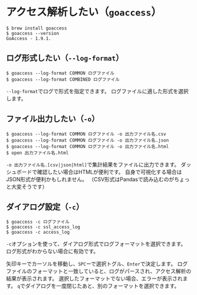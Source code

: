# アクセス解析したい（``goaccess``）

```console
$ brew install goaccess
$ goaccess --version
GoAccess - 1.9.1.
```

## ログ形式したい（``--log-format``）

```console
$ goaccess --log-format COMMON ログファイル
$ goaccess --log-format COMBINED ログファイル
```

``--log-format``でログで形式を指定できます。
ログファイルに適した形式を選択します。

## ファイル出力したい（``-o``）

```console
$ goaccess --log-format COMMON ログファイル -o 出力ファイル名.csv
$ goaccess --log-format COMMON ログファイル -o 出力ファイル名.json
$ goaccess --log-format COMMON ログファイル -o 出力ファイル名.html
$ open 出力ファイル名.html
```

``-o 出力ファイル名.[csv|json|html]``で集計結果をファイルに出力できます。
ダッシュボードで確認したい場合はHTMLが便利です。
自身で可視化する場合はJSON形式が便利かもしれません。
（CSV形式はPandasで読み込むのがちょっと大変そうです）

## ダイアログ設定（``-c``）

```console
$ goaccess -c ログファイル
$ goaccess -c ssl_access_log
$ goaccess -c access_log
```

``-c``オプションを使って、ダイアログ形式でログフォーマットを選択できます。
ログ形式がわからない場合に有効です。

矢印キーでカーソルを移動し、``SPC``ーで選択トグル、``Enter``で決定します。
ログファイルのフォーマットと一致していると、ログがパースされ、アクセス解析の結果が表示されます。
選択したフォーマットでない場合、エラーが表示されます。
``q``でダイアログを一度閉じたあと、別のフォーマットを選択できます。
